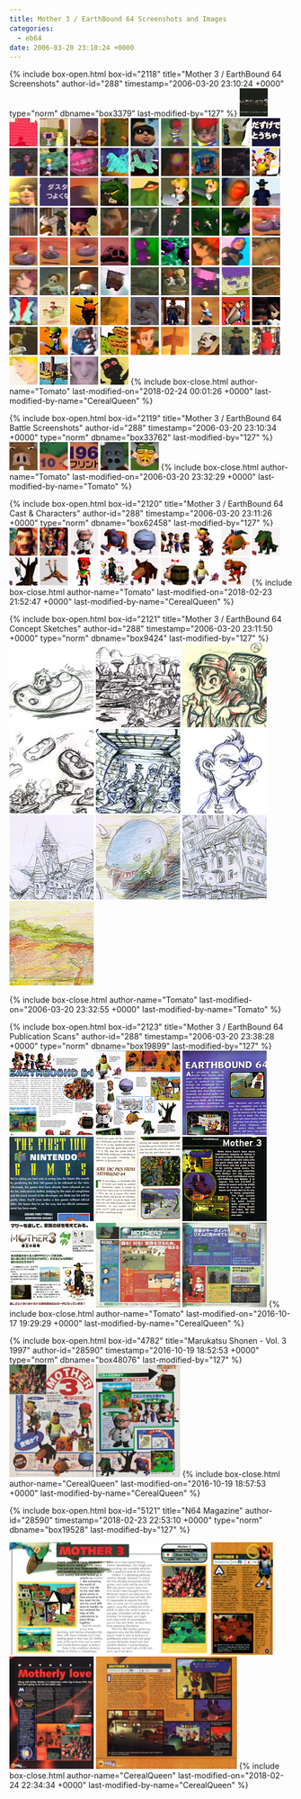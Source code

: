 ```yaml
---
title: Mother 3 / EarthBound 64 Screenshots and Images
categories:
  - eb64
date: 2006-03-20 23:10:24 +0000
---
```

{% include box-open.html box-id="2118" title="Mother 3 / EarthBound 64 Screenshots" author-id="288" timestamp="2006-03-20 23:10:24 +0000" type="norm" dbname="box3379" last-modified-by="127" %}
<a href="titlescreen.jpg"><img src="titlescreen.png" /></a>
<a href="ad.jpg"><img src="ad.png" WIDTH="50" HEIGHT="50" /></a>
<a href="auction.jpg"><img src="auction.png" WIDTH="50" HEIGHT="50" /></a>
<a href="bar.jpg"><img src="bar.png" WIDTH="50" HEIGHT="50" /></a>
<a href="battleship.jpg"><img src="battleship.png" WIDTH="50" HEIGHT="50" /></a>
<a href="beach.jpg"><img src="beach.png" WIDTH="50" HEIGHT="50" /></a>
<a href="bigtrees1.jpg"><img src="bigtrees1.png" WIDTH="50" HEIGHT="50" /></a>
<a href="bigtrees2.jpg"><img src="bigtrees2.png" WIDTH="50" HEIGHT="50" /></a>
<a href="bridge.jpg"><img src="bridge.png" WIDTH="50" HEIGHT="50" /></a>
<a href="callforhelp.jpg"><img src="callforhelp.png" WIDTH="50" HEIGHT="50" /></a>
<a href="campfire.jpg"><img src="campfire.png" WIDTH="50" HEIGHT="50" /></a>
<a href="cavernnew.png"><img src="cavern.png" WIDTH="50" HEIGHT="50" /></a>
<a href="chompmonster.jpg"><img src="chompmonster.png" WIDTH="50" HEIGHT="50" /></a>
<a href="clay1.jpg"><img src="clay1.png" WIDTH="50" HEIGHT="50" /></a>
<a href="clay2.jpg"><img src="clay2.png" WIDTH="50" HEIGHT="50" /></a>
<a href="collapse.jpg"><img src="collapse.png" WIDTH="50" HEIGHT="50" /></a>
<a href="crossroadnew.png"><img src="crossroadthumbnailnew.png" WIDTH="50" HEIGHT="50" /></a>
<a href="darkdragon.jpg"><img src="darkdragon.png" WIDTH="50" HEIGHT="50" /></a>
<a href="dcmcnew.png"><img src="dcmc1.png" WIDTH="50" HEIGHT="50" /></a>
<a href="dcmc2.jpg"><img src="dcmc2.png" WIDTH="50" HEIGHT="50" /></a>
<a href="door.jpg"><img src="door.png" WIDTH="50" HEIGHT="50" /></a>
<a href="drago1.jpg"><img src="drago1.png" WIDTH="50" HEIGHT="50" /></a>
<a href="drago2.jpg"><img src="drago2.png" WIDTH="50" HEIGHT="50" /></a>
<a href="dragon.jpg"><img src="dragon.png" WIDTH="50" HEIGHT="50" /></a>
<a href="drive1.jpg"><img src="drive1.png" WIDTH="50" HEIGHT="50" /></a>
<a href="drive2.jpg"><img src="drive2.png" WIDTH="50" HEIGHT="50" /></a>
<a href="evilhead.jpg"><img src="evilhead.png" WIDTH="50" HEIGHT="50" /></a>
<a href="flintcliff.jpg"><img src="flintcliff.png" WIDTH="50" HEIGHT="50" /></a>
<a href="flintsideview.jpg"><img src="flintsideview.png" WIDTH="50" HEIGHT="50" /></a>
<a href="flinttalk1.jpg"><img src="flinttalk1.png" WIDTH="50" HEIGHT="50" /></a>
<a href="flinttalk2.jpg"><img src="flinttalk2.png" WIDTH="50" HEIGHT="50" /></a>
<a href="flinttalk3.jpg"><img src="flinttalk3.png" WIDTH="50" HEIGHT="50" /></a>
<a href="forest1.jpg"><img src="forest1.png" WIDTH="50" HEIGHT="50" /></a>
<a href="forest2.jpg"><img src="forest2.png" WIDTH="50" HEIGHT="50" /></a>
<a href="forest3.jpg"><img src="forest3.png" WIDTH="50" HEIGHT="50" /></a>
<a href="forestmonsters.jpg"><img src="forestmonsters.png" WIDTH="50" HEIGHT="50" /></a>
<a href="hoverdesert1.jpg"><img src="hoverdesert1.png" WIDTH="50" HEIGHT="50" /></a>
<a href="hoverdesert2.jpg"><img src="hoverdesert2.png" WIDTH="50" HEIGHT="50" /></a>
<a href="hoverdesert3.jpg"><img src="hoverdesert3.png" WIDTH="50" HEIGHT="50" /></a>
<a href="hoverdesert4.jpg"><img src="hoverdesert4.png" WIDTH="50" HEIGHT="50" /></a>
<a href="hoverpig.jpg"><img src="hoverpig.png" WIDTH="50" HEIGHT="50" /></a>
<a href="junglearea1.jpg"><img src="junglearea1.png" WIDTH="50" HEIGHT="50" /></a>
<a href="jungleareanew.png"><img src="junglearea2.png" WIDTH="50" HEIGHT="50" /></a>
<a href="logtrapped.jpg"><img src="logtrapped.png" WIDTH="50" HEIGHT="50" /></a>
<a href="lookingup.jpg"><img src="lookingup.png" WIDTH="50" HEIGHT="50" /></a>
<a href="madflint.jpg"><img src="madflint.png" WIDTH="50" HEIGHT="50" /></a>
<a href="manor.jpg"><img src="manor.png" WIDTH="50" HEIGHT="50" /></a>
<a href="minecart.jpg"><img src="minecart.png" WIDTH="50" HEIGHT="50" /></a>
<a href="minecartback.jpg"><img src="minecartback.png" WIDTH="50" HEIGHT="50" /></a>
<a href="minejump.jpg"><img src="minejump.png" WIDTH="50" HEIGHT="50" /></a>
<a href="minepath.jpg"><img src="minepath.png" WIDTH="50" HEIGHT="50" /></a>
<a href="minetime.jpg"><img src="minetime.png" WIDTH="50" HEIGHT="50" /></a>
<a href="monkeysquish.jpg"><img src="monkeysquish.png" WIDTH="50" HEIGHT="50" /></a>
<a href="onett.jpg"><img src="onett.png" WIDTH="50" HEIGHT="50" /></a>
<a href="onettdestroyed.jpg"><img src="onettdestroyed.png" WIDTH="50" HEIGHT="50" /></a>
<a href="people.jpg"><img src="people.png" WIDTH="50" HEIGHT="50" /></a>
<a href="pigcannon.jpg"><img src="pigcannon.png" WIDTH="50" HEIGHT="50" /></a>
<a href="pigtown.jpg"><img src="pigtown.png" WIDTH="50" HEIGHT="50" /></a>
<a href="pyramid.jpg"><img src="pyramid.png" WIDTH="50" HEIGHT="50" /></a>
<a href="rain.jpg"><img src="rain.png" WIDTH="50" HEIGHT="50" /></a>
<a href="Saloonnew.png"><img src="saloon.png" WIDTH="50" HEIGHT="50" /></a>
<a href="seaanimals.jpg"><img src="seaanimals.png" WIDTH="50" HEIGHT="50" /></a>
<a href="seamonster.jpg"><img src="seamonster.png" WIDTH="50" HEIGHT="50" /></a>
<a href="shadowdesk.jpg"><img src="shadowdesk.png" WIDTH="50" HEIGHT="50" /></a>
<a href="shipjump.jpg"><img src="shipjump.png" WIDTH="50" HEIGHT="50" /></a>
<a href="smokewalk.jpg"><img src="smokewalk.png" WIDTH="50" HEIGHT="50" /></a>
<a href="snow.jpg"><img src="snow.png" WIDTH="50" HEIGHT="50" /></a>
<a href="squarenew.png"><img src="square.png" WIDTH="50" HEIGHT="50" /></a>
<a href="store.jpg"><img src="store.png" WIDTH="50" HEIGHT="50" /></a>
<a href="sunset.jpg"><img src="sunset.png" WIDTH="50" HEIGHT="50" /></a>
<a href="townspeople.jpg"><img src="townspeople.png" WIDTH="50" HEIGHT="50" /></a>
<a href="townsquare.jpg"><img src="townsquare.png" WIDTH="50" HEIGHT="50" /></a>
<a href="troops.jpg"><img src="troops.png" WIDTH="50" HEIGHT="50" /></a>
<a href="twinsmom.jpg"><img src="twinsmom.png" WIDTH="50" HEIGHT="50" /></a>
<a href="water.jpg"><img src="water.png" WIDTH="50" HEIGHT="50" /></a>
<a href="weirdangel.jpg"><img src="weirdangel.png" WIDTH="50" HEIGHT="50" /></a>
<a href="zapped.jpg"><img src="zapped.png" WIDTH="50" HEIGHT="50" /></a>
{% include box-close.html author-name="Tomato" last-modified-on="2018-02-24 00:01:26 +0000" last-modified-by-name="CerealQueen" %}

{% include box-open.html box-id="2119" title="Mother 3 / EarthBound 64 Battle Screenshots" author-id="288" timestamp="2006-03-20 23:10:34 +0000" type="norm" dbname="box33762" last-modified-by="127" %}
<a href="battle/boarbattle.jpg"><img src="battle/boarbattle.png" WIDTH="50" HEIGHT="50" /></a>
<a href="battle/dragokid.jpg"><img src="battle/dragokid.png" WIDTH="50" HEIGHT="50" /></a>
<a href="battle/dragon.jpg"><img src="battle/dragon.png" WIDTH="50" HEIGHT="50" /></a>
<a href="battle/pigbattle1.jpg"><img src="battle/pigbattle1.png" WIDTH="50" HEIGHT="50" /></a>
<a href="battle/pigbattle2.jpg"><img src="battle/pigbattle2.png" WIDTH="50" HEIGHT="50" /></a>
{% include box-close.html author-name="Tomato" last-modified-on="2006-03-20 23:32:29 +0000" last-modified-by-name="Tomato" %}

{% include box-open.html box-id="2120" title="Mother 3 / EarthBound 64 Cast & Characters" author-id="288" timestamp="2006-03-20 23:11:26 +0000" type="norm" dbname="box62458" last-modified-by="127" %}
<a href="characters/family.jpg"><img src="characters/family.png" WIDTH="50" HEIGHT="50" /></a>
<a href="characters/castnew.png"><img src="characters/cast.png" WIDTH="50" HEIGHT="50" /></a>
<a href="characters/andonuts.jpg"><img src="characters/andonuts.png" WIDTH="50" HEIGHT="50" /></a>
<a href="characters/ape.jpg"><img src="characters/ape.png" WIDTH="50" HEIGHT="50" /></a>
<a href="characters/blueguy.jpg"><img src="characters/blueguy.png" WIDTH="50" HEIGHT="50" /></a>
<a href="characters/dcmc.jpg"><img src="characters/dcmc.png" WIDTH="50" HEIGHT="50" /></a>
<a href="characters/duster.jpg"><img src="characters/duster.png" WIDTH="50" HEIGHT="50" /></a>
<a href="characters/fishthing.jpg"><img src="characters/fishthing.png" WIDTH="50" HEIGHT="50" /></a>
<a href="characters/gator.jpg"><img src="characters/gator.png" WIDTH="50" HEIGHT="50" /></a>
<a href="characters/hangingghost.jpg"><img src="characters/hangingghost.png" WIDTH="50" HEIGHT="50" /></a>
<a href="characters/kraken.jpg"><img src="characters/kraken.png" WIDTH="50" HEIGHT="50" /></a>
<a href="characters/lucas.jpg"><img src="characters/lucas.png" WIDTH="50" HEIGHT="50" /></a>
<a href="characters/maincast.jpg"><img src="characters/maincast.png" WIDTH="50" HEIGHT="50" /></a>
<a href="characters/mammalthing.jpg"><img src="characters/mammalthing.png" WIDTH="50" HEIGHT="50" /></a>
<a href="characters/mrsaturn.jpg"><img src="characters/mrsaturn.png" WIDTH="50" HEIGHT="50" /></a>
<a href="characters/salsa.jpg"><img src="characters/salsa.png" WIDTH="50" HEIGHT="50" /></a>
<a href="characters/yosaku.jpg"><img src="characters/yosaku.png" WIDTH="50" HEIGHT="50" /></a>
{% include box-close.html author-name="Tomato" last-modified-on="2018-02-23 21:52:47 +0000" last-modified-by-name="CerealQueen" %}

{% include box-open.html box-id="2121" title="Mother 3 / EarthBound 64 Concept Sketches" author-id="288" timestamp="2006-03-20 23:11:50 +0000" type="norm" dbname="box9424" last-modified-by="127" %}
<a href="sketches/art1.jpg"><img src="sketches/art1.png" WIDTH="150" HEIGHT="150" /></a>
<a href="sketches/art2.jpg"><img src="sketches/art2.png" WIDTH="150" HEIGHT="150" /></a>
<a href="sketches/art3.jpg"><img src="sketches/art3.png" WIDTH="150" HEIGHT="150" /></a>
<a href="sketches/art4.jpg"><img src="sketches/art4.png" WIDTH="150" HEIGHT="150" /></a>
<a href="sketches/art5.jpg"><img src="sketches/art5.png" WIDTH="150" HEIGHT="150" /></a>
<a href="sketches/art6.jpg"><img src="sketches/art6.png" WIDTH="150" HEIGHT="150" /></a>
<a href="sketches/bluecastle.jpg"><img src="sketches/bluecastle.png" WIDTH="150" HEIGHT="150" /></a>
<a href="sketches/bluedudes.jpg"><img src="sketches/bluedudes.png" WIDTH="150" HEIGHT="150" /></a>
<a href="sketches/eatyerboot.jpg"><img src="sketches/eatyerboot.png" WIDTH="150" HEIGHT="150" /></a>
<a href="sketches/kraken.jpg"><img src="sketches/kraken.png" WIDTH="150" HEIGHT="150" /></a>

{% include box-close.html author-name="Tomato" last-modified-on="2006-03-20 23:32:55 +0000" last-modified-by-name="Tomato" %}

{% include box-open.html box-id="2123" title="Mother 3 / EarthBound 64 Publication Scans" author-id="288" timestamp="2006-03-20 23:38:28 +0000" type="norm" dbname="box19899" last-modified-by="127" %}
<a href="scans/npscan1.png"><img src="scans/npscan1_t.png" WIDTH="150" HEIGHT="150" /></a>
<a href="scans/npscan2.png"><img src="scans/npscan2_t.png" WIDTH="150" HEIGHT="150" /></a>
<a href="scans/npscan3.png"><img src="scans/npscan3_t.png" WIDTH="150" HEIGHT="150" /></a>
<a href="scans/npscan5.png"><img src="scans/npscan5_t.png" WIDTH="150" HEIGHT="150" /></a>
<a href="scans/mag1.jpg"><img src="scans/mag1_t.png" WIDTH="150" HEIGHT="150" /></a>
<a href="scans/mag2.jpg"><img src="scans/mag2_t.png" WIDTH="150" HEIGHT="150" /></a>
<a href="scans/sw1999.jpg"><img src="scans/sw1999_t.png" WIDTH="150" HEIGHT="150" /></a>
<a href="e64scan_1.jpg"><img src="e64scan_1.jpg" width="150" height="150" /></a>
<a href="e64scan_2.jpg"><img src="e64scan_2.jpg" width="150" height="150" /></a>
{% include box-close.html author-name="Tomato" last-modified-on="2016-10-17 19:29:29 +0000" last-modified-by-name="CerealQueen" %}

{% include box-open.html box-id="4782" title="Marukatsu Shonen - Vol. 3 1997" author-id="28590" timestamp="2016-10-19 18:52:53 +0000" type="norm" dbname="box48076" last-modified-by="127" %}
<a href="marukatsu-1997-vol-3-zelda-64-mother-3-3.jpg"><img src="marukatsu-1997-vol-3-zelda-64-mother-3-3.jpg" WIDTH="150" HEIGHT="200" /></a>
<a href="marukatsu-1997-vol-3-zelda-64-mother-3-4.jpg"><img src="marukatsu-1997-vol-3-zelda-64-mother-3-4.jpg" WIDTH="150" HEIGHT="200" /></a>
{% include box-close.html author-name="CerealQueen" last-modified-on="2016-10-19 18:57:53 +0000" last-modified-by-name="CerealQueen" %}

{% include box-open.html box-id="5121" title="N64 Magazine" author-id="28590" timestamp="2018-02-23 22:53:10 +0000" type="norm" dbname="box19528" last-modified-by="127" %}

<a href="N64_Magazine_scan3.jpg"><img src="N64_Magazine_scan3.jpg" WIDTH="355" HEIGHT="200" title="Issue 1 - April 1997" /></a>
<a href="N64_Magazine_scan2.jpg"><img src="N64_Magazine_scan2.jpg" WIDTH="110" HEIGHT="200" title="Issue 5 - August 1997" /></a>
<a href="N64_Magazine_Scan.jpg"><img src="N64_Magazine_Scan.jpg" WIDTH="150" HEIGHT="200" title="Issue 6 - September 1997" /></a> 
<a href="N64_Magazine_Scan4.jpg"><img src="N64_Magazine_Scan4.jpg" WIDTH="251" HEIGHT="200" title="Issue 11 - January 1998" /></a>
{% include box-close.html author-name="CerealQueen" last-modified-on="2018-02-24 22:34:34 +0000" last-modified-by-name="CerealQueen" %}
